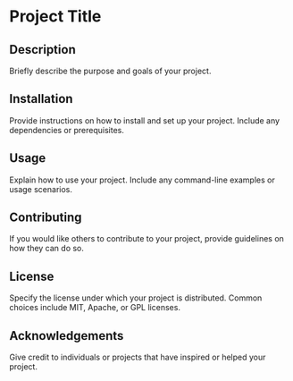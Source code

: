 # Project Title

## Description
Briefly describe the purpose and goals of your project.

## Installation
Provide instructions on how to install and set up your project. Include any dependencies or prerequisites.

## Usage
Explain how to use your project. Include any command-line examples or usage scenarios.

## Contributing
If you would like others to contribute to your project, provide guidelines on how they can do so.

## License
Specify the license under which your project is distributed. Common choices include MIT, Apache, or GPL licenses.

## Acknowledgements
Give credit to individuals or projects that have inspired or helped your project.
